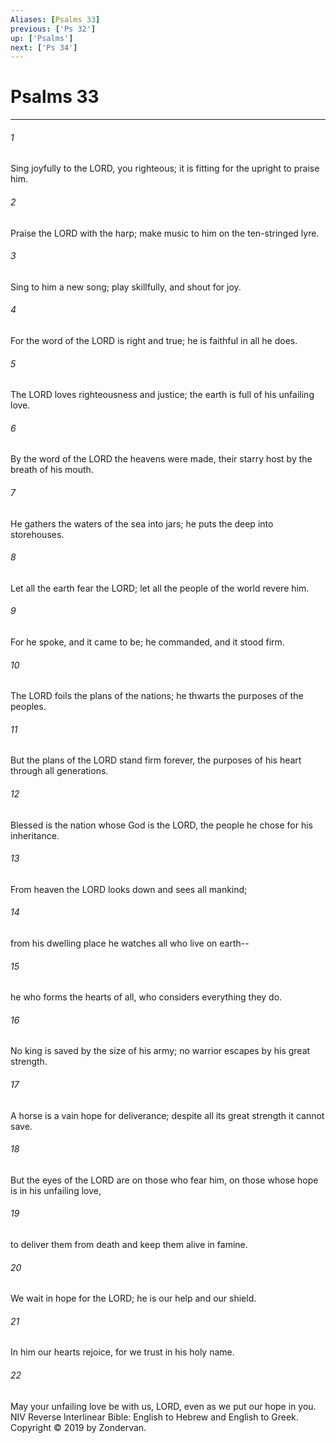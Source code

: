 ```yaml
---
Aliases: [Psalms 33]
previous: ['Ps 32']
up: ['Psalms']
next: ['Ps 34']
---
```

# Psalms 33

***


###### 1 
Sing joyfully to the LORD, you righteous; it is fitting for the upright to praise him. 

###### 2 
Praise the LORD with the harp; make music to him on the ten-stringed lyre. 

###### 3 
Sing to him a new song; play skillfully, and shout for joy. 

###### 4 
For the word of the LORD is right and true; he is faithful in all he does. 

###### 5 
The LORD loves righteousness and justice; the earth is full of his unfailing love. 

###### 6 
By the word of the LORD the heavens were made, their starry host by the breath of his mouth. 

###### 7 
He gathers the waters of the sea into jars; he puts the deep into storehouses. 

###### 8 
Let all the earth fear the LORD; let all the people of the world revere him. 

###### 9 
For he spoke, and it came to be; he commanded, and it stood firm. 

###### 10 
The LORD foils the plans of the nations; he thwarts the purposes of the peoples. 

###### 11 
But the plans of the LORD stand firm forever, the purposes of his heart through all generations. 

###### 12 
Blessed is the nation whose God is the LORD, the people he chose for his inheritance. 

###### 13 
From heaven the LORD looks down and sees all mankind; 

###### 14 
from his dwelling place he watches all who live on earth-- 

###### 15 
he who forms the hearts of all, who considers everything they do. 

###### 16 
No king is saved by the size of his army; no warrior escapes by his great strength. 

###### 17 
A horse is a vain hope for deliverance; despite all its great strength it cannot save. 

###### 18 
But the eyes of the LORD are on those who fear him, on those whose hope is in his unfailing love, 

###### 19 
to deliver them from death and keep them alive in famine. 

###### 20 
We wait in hope for the LORD; he is our help and our shield. 

###### 21 
In him our hearts rejoice, for we trust in his holy name. 

###### 22 
May your unfailing love be with us, LORD, even as we put our hope in you. NIV Reverse Interlinear Bible: English to Hebrew and English to Greek. Copyright © 2019 by Zondervan.
